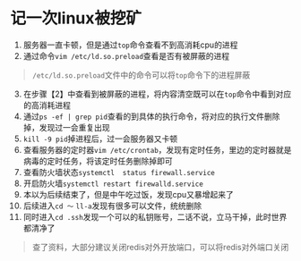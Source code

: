 # 记一次linux被挖矿
1. 服务器一直卡顿，但是通过`top`命令查看不到高消耗cpu的进程
2. 通过命令`vim /etc/ld.so.preload`查看是否有被屏蔽的进程
> `/etc/ld.so.preload`文件中的命令可以将`top`命令下的进程屏蔽
3. 在步骤【2】中查看到被屏蔽的进程，将内容清空既可以在`top`命令中看到对应的高消耗进程
4. 通过`ps -ef | grep pid`查看的到具体的执行命令，将对应的执行文件删除掉，发现过一会重复出现
5. `kill -9 pid`掉进程后，过一会服务器又卡顿
6. 查看服务器的定时器`vim /etc/crontab`，发现有定时任务，里边的定时器就是病毒的定时任务，将该定时任务删除掉即可
7. 查看防火墙状态`systemctl  status firewall.service`
8. 开启防火墙`systemctl restart firewalld.service`
9. 本以为后续结束了，但是中午吃过饭，发现cpu又暴增起来了
10. 后续进入`cd ～` `ll-a`发现有很多可以文件，统统删除
11. 同时进入`cd .ssh`发现一个可以的私钥账号，二话不说，立马干掉，此时世界都清净了
> 查了资料，大部分建议关闭redis对外开放端口，可以将redis对外端口关闭
